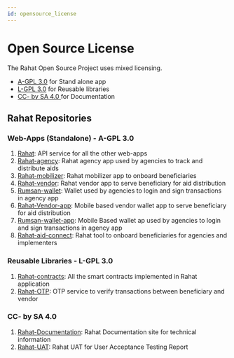 ```yaml
---
id: opensource_license
---
```


# Open Source License 

The Rahat Open Source Project uses mixed licensing.



* [A-GPL 3.0](https://tldrlegal.com/license/gnu-lesser-general-public-license-v3-(lgpl-3)) for Stand alone app
* [L-GPL 3.0](https://tldrlegal.com/license/gnu-general-public-license-v3-(gpl-3)) for Reusable libraries
* [CC- by SA 4.0 ](https://creativecommons.org/licenses/by-sa/4.0/)for Documentation


## **Rahat Repositories[​](https://docs.rahat.io/docs/next/licenses#rahat-repositories)**


### **Web-Apps (Standalone) - A-GPL 3.0[​](https://docs.rahat.io/docs/next/licenses#web-apps-standalone---a-gpl-30)**



1. [Rahat](https://github.com/esatya/rahat): API service for all the other web-apps
2. [Rahat-agency](https://github.com/esatya/rahat-agency): Rahat agency app used by agencies to track and distribute aids
3. [Rahat-mobilizer](https://github.com/esatya/rahat-mobilizer): Rahat mobilizer app to onboard beneficiaries
4. [Rahat-vendor](https://github.com/esatya/rahat-vendor): Rahat vendor app to serve beneficiary for aid distribution
5. [Rumsan-wallet](https://github.com/rumsan/wallet): Wallet used by agencies to login and sign transactions in agency app
6. [Rahat-Vendor-app](https://github.com/esatya/rahat-vendor-app): Mobile based vendor wallet app to serve beneficiary for aid distribution
7. [Rumsan-wallet-app](https://github.com/rumsan/wallet-app): Mobile Based wallet ap used by agencies to login and sign transactions in agency app
8. [Rahat-aid-connect](https://github.com/esatya/rahat-aid-connect): Rahat tool to onboard beneficiaries for agencies and implementers


### **Reusable Libraries - L-GPL 3.0[​](https://docs.rahat.io/docs/next/licenses#reusable-libraries---l-gpl-30)**



1. [Rahat-contracts](https://github.com/esatya/rahat-contracts): All the smart contracts implemented in Rahat application
2. [Rahat-OTP](https://github.com/esatya/rahat-otp): OTP service to verify transactions between beneficiary and vendor


### **CC- by SA 4.0[​](https://docs.rahat.io/docs/next/licenses#cc--by-sa-40)**



1. [Rahat-Documentation](https://github.com/esatya/rahat-documentation): Rahat Documentation site for technical information
2. [Rahat-UAT](https://github.com/esatya/rahat-uat): Rahat UAT for User Acceptance Testing Report

